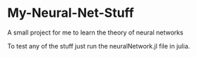 # My-Neural-Net-Stuff
A small project for me to learn the theory of neural networks

To test any of the stuff just run the neuralNetwork.jl file in julia.
